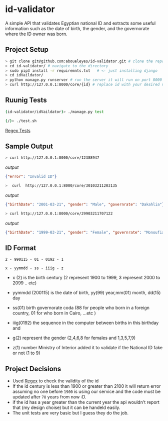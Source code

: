 # id-validator
A simple API that validates Egyptian national ID and extracts some useful information such as the date of birth, the gender, and the governorate where the ID owner was born.

## Project Setup

```bash
> git clone git@github.com:aboueleyes/id-validator.git # clone the repo
> cd id-validator/ # navigate to the directory
> sudo pip3 install -r requiremnts.txt   # <- just installing django
> cd idVaildator/
> python manage.py runserver # run the server it will run on port 8000 
> curl http://127.0.0.1:8000/core/{id} # replace id with your desired natinol id
```

## Ruunig Tests

```bash
(id-validator/idVaildator)> ./manage.py test
```
```bash
(/)> ./test.sh
```
[Regex Tests](https://regexr.com/6hl0q)


## Sample Output

```bash
> curl http://127.0.0.1:8000/core/12388947 
```
*output*

```json
{"error": "Invalid ID"}
```

```bash
>  curl  http://127.0.0.1:8000/core/30103211203135
```
*output* 

```json
{"birthDate": "2001-03-21", "gender": "Male", "governrate": "Dakahlia"}

```
```bash
> curl http://127.0.0.1:8000/core/29903211707122
```
*output*

```json
{"birthDate": "1999-03-21", "gender": "Female", "governrate": "Monoufia"}
```

## ID Format 
```
2 - 990115 - 01 - 0192 - 1

x - yymmdd - ss - iiig - z
```


- x (2) is the birth century (2 represent 1900 to 1999, 3 represent 2000 to 2099 .. etc)

- yymmdd (200115) is the date of birth, yy(99) year,mm(01) month, dd(15) day

- ss(01) birth governorate coda (88 for people who born in a foreign country, 01 for who born in Cairo, ...etc )

- iiig(0192) the sequence in the computer between births in this birthday and

 - g(2) represent the gender (2,4,6,8 for females and 1,3,5,7,9)

 - z(1) number Ministry of Interior added it to validate if the National ID fake or not (1 to 9)

## Project Decisions

- Used [Regex](https://regexr.com/6hl0q) to check the validity of the id
- If the id century is less than 1900 or greater than 2100 it will return error assuming no one before `1900` is using our service 
and the code must be updated after `78` years from now :D.
- if the id has a year greater than the current year the api wouldn't report that (my design choise) but it can be handeld easily. 
- The unit tests are very basic but I guess they do the job.

